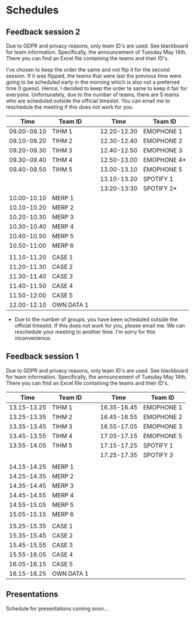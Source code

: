# Schedules

## Feedback session 2

Due to GDPR and privacy reasons, only team ID's are used. See blackboard for team information. Specifically, the announcement of Tuesday May 14th. There you can find an Excel file containing the teams and their ID's.

I've chosen to keep the order the same and not flip it for the second session. If it was flipped, the teams that were last the previous time were going to be scheduled early in the morning which is also not a preferred time (I guess). Hence, I decided to keep the order te same to keep it fair for everyone. Unfortunately, due to the number of teams, there are 5 teams who are scheduled outside the official timeslot. You can email me to reschedule the meeting if this does not work for you.

| Time        | Team ID    |   | Time        | Team ID    |
| ----------- | ---------- | - | ----------- | ---------- |
| 09.00-09.10 | TIHM 1     |   | 12.20-12.30 | EMOPHONE 1 |
| 09.10-09.20 | TIHM 2     |   | 12.30-12.40 | EMOPHONE 2 |
| 09.20-09.30 | TIHM 3     |   | 12.40-12.50 | EMOPHONE 3 |
| 09.30-09.40 | TIHM 4     |   | 12.50-13.00 | EMOPHONE 4*|
| 09.40-09.50 | TIHM 5     |   | 13.00-13.10 | EMOPHONE 5 |
|             |            |   | 13.10-13.20 | SPOTIFY 1  |
|             |            |   | 13:20-13:30 | SPOTIFY 2* |
| 10.00-10.10 | MERP 1     |   |             |            |
| 10.10-10.20 | MERP 2     |   |             |            |
| 10.20-10.30 | MERP 3     |   |             |            |
| 10.30-10.40 | MERP 4     |   |             |            |
| 10.40-10.50 | MERP 5     |   |             |            |
| 10.50-11:00 | MERP 6     |   |             |            |
|             |            |   |             |            |
| 11.10-11.20 | CASE 1     |   |             |            |
| 11.20-11.30 | CASE 2     |   |             |            |
| 11.30-11.40 | CASE 3     |   |             |            |
| 11.40-11.50 | CASE 4     |   |             |            |
| 11.50-12:00 | CASE 5     |   |             |            |
| 12.00-12.10 | OWN DATA 1 |   |             |            |

* Due to the number of groups, you have been scheduled outside the official timeslot. If this does not work for you, please email me. We can reschedule your meeting to another time. I'm sorry for this inconvenience. 

## Feedback session 1

Due to GDPR and privacy reasons, only team ID's are used. See blackboard for team information. Specifically, the announcement of Tuesday May 14th. There you can find an Excel file containing the teams and their ID's.

| Time        | Team ID    |   | Time        | Team ID    |
| ----------- | ---------- | - | ----------- | ---------- |
| 13.15-13.25 | TIHM 1     |   | 16.35-16.45 | EMOPHONE 1 |
| 13.25-13.35 | TIHM 2     |   | 16.45-16.55 | EMOPHONE 2 |
| 13.35-13.45 | TIHM 3     |   | 16.55-17.05 | EMOPHONE 3 |
| 13.45-13.55 | TIHM 4     |   | 17.05-17.15 | EMOPHONE 5 |
| 13.55-14.05 | TIHM 5     |   | 17.15-17.25 | SPOTIFY 1  |
|             |            |   | 17.25-17.35 | SPOTIFY 3  |
|             |            |   |             |            |
| 14.15-14.25 | MERP 1     |   |             |            |
| 14.25-14.35 | MERP 2     |   |             |            |
| 14.35-14.45 | MERP 3     |   |             |            |
| 14.45-14.55 | MERP 4     |   |             |            |
| 14.55-15.05 | MERP 5     |   |             |            |
| 15.05-15.15 | MERP 6     |   |             |            |
|             |            |   |             |            |
| 15.25-15.35 | CASE 1     |   |             |            |
| 15.35-15.45 | CASE 2     |   |             |            |
| 15.45-15.55 | CASE 3     |   |             |            |
| 15.55-16.05 | CASE 4     |   |             |            |
| 16.05-16.15 | CASE 5     |   |             |            |
| 16.15-16.25 | OWN DATA 1 |   |             |            |


## Presentations 

Schedule for presentations coming soon...
